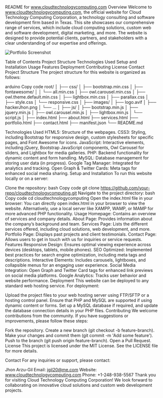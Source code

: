 README for www.cloudtechnologycomputing.com
Overview
Welcome to www.cloudtechnologycomputing.com, the official website for Cloud Technology Computing Corporation, a technology consulting and software development firm based in Texas. This site showcases our comprehensive range of services, which include cloud computing solutions, custom web and software development, digital marketing, and more. The website is designed to provide potential clients, partners, and stakeholders with a clear understanding of our expertise and offerings.

![Portfolio Screenshot](/assets/img/home-3/JhonArzuGilDP.jpg) <!-- Update with an actual screenshot -->

Table of Contents
Project Structure
Technologies Used
Setup and Installation
Usage
Features
Deployment
Contributing
License
Contact
Project Structure
The project structure for this website is organized as follows:

arduino
Copy code
root/
│
├── css/
│   ├── bootstrap.min.css
│   ├── fontawesome/
│   │   └── all.min.css
│   ├── owl.carousel.min.css
│   ├── owl.theme.default.min.css
│   ├── lightbox.min.css
│   ├── parallax.css
│   ├── style.css
│   └── responsive.css
│
├── images/
│   ├── logo.avif
│   ├── hackerJhon.png
│   └── ...
│
├── js/
│   ├── bootstrap.min.js
│   ├── jquery.min.js
│   ├── owl.carousel.min.js
│   ├── lightbox.min.js
│   └── script.js
│
├── index.html
├── about.html
├── services.html
├── portfolio.html
├── contact.html
├── manifest.json
└── README.md

Technologies Used
HTML5: Structure of the webpages.
CSS3: Styling, including Bootstrap for responsive design, custom stylesheets for specific pages, and Font Awesome for icons.
JavaScript: Interactive elements, including jQuery, Bootstrap JavaScript components, Owl Carousel for sliders, and Lightbox for media galleries.
PHP: Backend functionality for dynamic content and form handling.
MySQL: Database management for storing user data (in progress).
Google Tag Manager: Integrated for analytics and tracking.
Open Graph & Twitter Cards: Meta tags for enhanced social media sharing.
Setup and Installation
To run this website locally or on a server:

Clone the repository:
bash
Copy code
git clone https://github.com/your-repo/cloudtechnologycomputing.git
Navigate to the project directory:
bash
Copy code
cd cloudtechnologycomputing
Open the index.html file in your browser:
You can directly open index.html in your browser to view the website.
Alternatively, use a local server like XAMPP, WAMP, or MAMP for more advanced PHP functionality.
Usage
Homepage: Contains an overview of services and company details.
About Page: Provides information about the company’s background and team.
Services Page: Lists the different services offered, including cloud solutions, web development, and more.
Portfolio Page: Displays past projects and client testimonials.
Contact Page: Allows users to get in touch with us for inquiries or service requests.
Features
Responsive Design: Ensures optimal viewing experience across devices (desktops, tablets, mobile phones).
SEO Optimized: Implemented best practices for search engine optimization, including meta tags and descriptions.
Interactive Elements: Includes carousels, lightboxes, and collapsible menus for an engaging user experience.
Social Media Integration: Open Graph and Twitter Card tags for enhanced link previews on social media platforms.
Google Analytics: Tracks user behavior and website performance.
Deployment
This website can be deployed to any standard web hosting service. For deployment:

Upload the project files to your web hosting server using FTP/SFTP or a hosting control panel.
Ensure that PHP and MySQL are supported if using dynamic content or forms.
Set up a MySQL database if required, and update the database connection details in your PHP files.
Contributing
We welcome contributions from the community. If you have suggestions or improvements, please follow these steps:

Fork the repository.
Create a new branch (git checkout -b feature-branch).
Make your changes and commit them (git commit -m 'Add some feature').
Push to the branch (git push origin feature-branch).
Open a Pull Request.
License
This project is licensed under the MIT License. See the LICENSE file for more details.

Contact
For any inquiries or support, please contact:

Jhon Arzu-Gil
Email: jgil20@me.com
Website: www.cloudtechnologycomputing.com
Phone: +1-248-938-5567
Thank you for visiting Cloud Technology Computing Corporation! We look forward to collaborating on innovative cloud solutions and custom web development projects.
